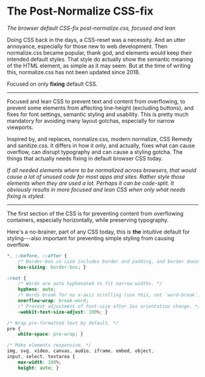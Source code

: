 <!-- # Default Browser CSS Fix: Yet Another CSS Fix/Normalize/Remedy/Sanitize -->
# The Post-Normalize CSS-fix

*The browser default CSS-fix post-normalize.css, focused and lean*

Doing CSS back in the days, a CSS-reset was a necessity. And an utter annoyance, especially for those new to web development. Then normalize.css became popular, thank god, and elements would keep their intended default styles. That style do actually show the semantic meaning of the HTML element, as simple as it may seem. But at the time of writing this, normalize.css has not been updated since 2018.

Focused on only **fixing** default CSS.

---

Focused and lean CSS to prevent text and content from overflowing, to prevent some elements from affecting line-height (excluding buttons), and fixes for font settings, semantic styling and usability. This is pretty much mandatory for avoiding many layout gotchas, especially for narrow viewports.

Inspired by, and replaces, normalize.css, modern normalize, CSS Remedy and sanitize.css. It differs in how it only, and actually, fixes what can cause overflow, can disrupt typography and can cause a styling gotcha. The things that actually needs fixing in default browser CSS today.

*If all needed elements where to be normalized across browsers, that would cause a lot of unused code for most apps and sites. Rather style those elements when they are used a lot. Perhaps it can be code-split. It obviously results in more focused and lean CSS when only what needs fixing is styled.*

---

The first section of the CSS is for preventing content from overflowing containers, especially horizontally, while preserving typography.

Here's a no-brainer, part of any CSS today, this is **the** intuitive default for styling---also important for preventing simple styling from causing overflow.

```css
*, ::before, ::after {
	/* Border-box so size includes border and padding, and border doesn't hide text */
	box-sizing: border-box; }
```

```css
:root {
	/* Words are auto hyphenated to fit narrow widths. */
	hyphens: auto;
	/* Words break for no x-axis scrolling (use this, not `word-break`). */
	overflow-wrap: break-word;
	/* Prevent adjustment of font-size after Ios orientation change. */
	-webkit-text-size-adjust: 100%; }

/* Wrap pre-formatted text by default. */
pre {
	white-space: pre-wrap; }

/* Make elements responsive. */
img, svg, video, canvas, audio, iframe, embed, object,
input, select, textarea {
	max-width: 100%;
	height: auto; }

```
